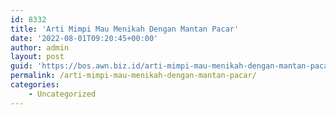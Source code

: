 ```yaml
---
id: 8332
title: 'Arti Mimpi Mau Menikah Dengan Mantan Pacar'
date: '2022-08-01T09:20:45+00:00'
author: admin
layout: post
guid: 'https://bos.awn.biz.id/arti-mimpi-mau-menikah-dengan-mantan-pacar/'
permalink: /arti-mimpi-mau-menikah-dengan-mantan-pacar/
categories:
    - Uncategorized
---
```


